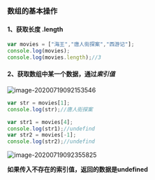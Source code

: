 ### 数组的基本操作

#### 1、获取长度 .length

```JavaScript
var movies = ["海王","唐人街探案","西游记"];
console.log(movies);
console.log(movies.length);//3
```

#### 2、获取数组中某一个数据，通过*索引值*

![image-20200719092153546](C:\Users\l\AppData\Roaming\Typora\typora-user-images\image-20200719092153546.png)

```JavaScript
var str = movies[1];
console.log(str);//唐人街探案

var str1 = movies[4];
console.log(str1);//undefind
var str2 = movies[-1];
console.log(str2);//undefind
```

![image-20200719092355825](C:\Users\l\AppData\Roaming\Typora\typora-user-images\image-20200719092355825.png)

**如果传入不存在的索引值，返回的数据是undefined**